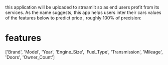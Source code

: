 this application will be uploaded to streamlit so as end users profit from its services. As the name suggests, this app helps users inter their cars values of the features below
to predict price , roughly 100% of precision:

# features

['Brand',
 'Model',
 'Year',
 'Engine_Size',
 'Fuel_Type',
 'Transmission',
 'Mileage',
 'Doors',
 'Owner_Count']
 
